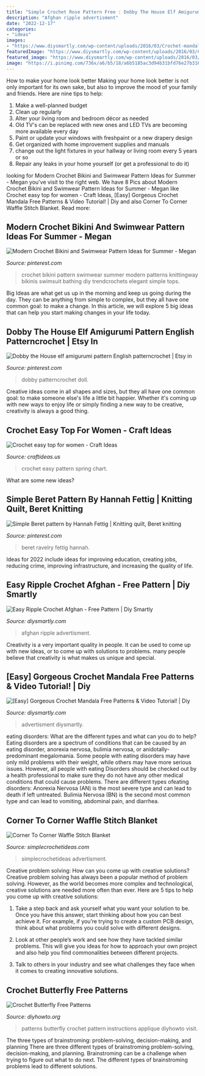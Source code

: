 ```yaml
---
title: "Simple Crochet Rose Pattern Free : Dobby The House Elf Amigurumi Pattern English Patterncrochet"
description: "Afghan ripple advertisment"
date: "2022-12-17"
categories:
- "ideas"
images:
- "https://www.diysmartly.com/wp-content/uploads/2016/03/Crochet-mandala-pattern.jpg"
featuredImage: "https://www.diysmartly.com/wp-content/uploads/2016/03/Crochet-mandala-pattern.jpg"
featured_image: "https://www.diysmartly.com/wp-content/uploads/2016/03/Crochet-mandala-pattern.jpg"
image: "https://i.pinimg.com/736x/a6/b5/18/a6b5185ac3d94b31bfd76e27b316e236.jpg"
---
```



How to make your home look better
Making your home look better is not only important for its own sake, but also to improve the mood of your family and friends. Here are nine tips to help: 
1. Make a well-planned budget
2. Clean up regularly
3. Alter your living room and bedroom décor as needed
4. Old TV's can be replaced with new ones and LED TVs are becoming more available every day 
5. Paint or update your windows with freshpaint or a new drapery design 
6. Get organized with home improvement supplies and manuals 
7. change out the light fixtures in your hallway or living room every 5 years or so 
8. Repair any leaks in your home yourself (or get a professional to do it) 

	

		
looking for Modern Crochet Bikini and Swimwear Pattern Ideas for Summer - Megan you've visit to the right web. We have 8 Pics about Modern Crochet Bikini and Swimwear Pattern Ideas for Summer - Megan like Crochet easy top for women - Craft Ideas, [Easy] Gorgeous Crochet Mandala Free Patterns &amp; Video Tutorial! | Diy and also Corner To Corner Waffle Stitch Blanket. Read more:
		
    
## Modern Crochet Bikini And Swimwear Pattern Ideas For Summer - Megan

<img loading=lazy src="https://i.pinimg.com/736x/4b/8b/d0/4b8bd0c3da5cd61430b98d7531950b63.jpg" onerror="this.onerror=null;this.src='https://tse3.mm.bing.net/th?id=OIP.abzTeBn7KbEDawkOueEzcAHaMs&amp;pid=15.1';" alt="Modern Crochet Bikini and Swimwear Pattern Ideas for Summer - Megan">

_Source: pinterest.com_

>crochet bikini pattern swimwear summer modern patterns knittingway bikinis swimsuit bathing diy trendcrochets elegant simple tops. 

	

Big Ideas are what get us up in the morning and keep us going during the day. They can be anything from simple to complex, but they all have one common goal: to make a change. In this article, we will explore 5 big ideas that can help you start making changes in your life today.

    
## Dobby The House Elf Amigurumi Pattern English Patterncrochet | Etsy In

<img loading=lazy src="https://i.pinimg.com/736x/e2/c1/b5/e2c1b5588b8d5d72fb48ab62870ccf30.jpg" onerror="this.onerror=null;this.src='https://tse4.mm.bing.net/th?id=OIP.nqSa1ZQgUFUXGRhhBYCLgAAAAA&amp;pid=15.1';" alt="Dobby the House elf amigurumi pattern English patterncrochet | Etsy in">

_Source: pinterest.com_

>dobby patterncrochet doll. 

	

Creative ideas come in all shapes and sizes, but they all have one common goal: to make someone else's life a little bit happier. Whether it's coming up with new ways to enjoy life or simply finding a new way to be creative, creativity is always a good thing.

    
## Crochet Easy Top For Women - Craft Ideas

<img loading=lazy src="https://www.craftideas.us/wp-content/uploads/2015/06/Crochet-easy-top-for-spring.jpg" onerror="this.onerror=null;this.src='https://tse1.mm.bing.net/th?id=OIP.dlnQyU1RHOwWiytIjFEcNQHaKp&amp;pid=15.1';" alt="Crochet easy top for women - Craft Ideas">

_Source: craftideas.us_

>crochet easy pattern spring chart. 

	

What are some new ideas?
 

    
## Simple Beret Pattern By Hannah Fettig | Knitting Quilt, Beret Knitting

<img loading=lazy src="https://i.pinimg.com/736x/a6/b5/18/a6b5185ac3d94b31bfd76e27b316e236.jpg" onerror="this.onerror=null;this.src='https://tse2.mm.bing.net/th?id=OIP.QTtKtTEol52LnNE6zCl_JQAAAA&amp;pid=15.1';" alt="Simple Beret pattern by Hannah Fettig | Knitting quilt, Beret knitting">

_Source: pinterest.com_

>beret ravelry fettig hannah. 

	

Ideas for 2022 include ideas for improving education, creating jobs, reducing crime, improving infrastructure, and increasing the quality of life.

    
## Easy Ripple Crochet Afghan - Free Pattern | Diy Smartly

<img loading=lazy src="https://www.diysmartly.com/wp-content/uploads/2016/10/Easy-Ripple-Afghan-758x424.jpg" onerror="this.onerror=null;this.src='https://tse4.mm.bing.net/th?id=OIP.GqI8hOg9Ez_ry3yoHeBDnAHaEJ&amp;pid=15.1';" alt="Easy Ripple Crochet Afghan - Free Pattern | Diy Smartly">

_Source: diysmartly.com_

>afghan ripple advertisment. 

	

Creativity is a very important quality in people. It can be used to come up with new ideas, or to come up with solutions to problems. many people believe that creativity is what makes us unique and special.

    
## [Easy] Gorgeous Crochet Mandala Free Patterns &amp; Video Tutorial! | Diy

<img loading=lazy src="https://www.diysmartly.com/wp-content/uploads/2016/03/Crochet-mandala-pattern.jpg" onerror="this.onerror=null;this.src='https://tse2.mm.bing.net/th?id=OIP.ECPgEa_pD5Hb6AK7syFpRwHaEJ&amp;pid=15.1';" alt="[Easy] Gorgeous Crochet Mandala Free Patterns &amp; Video Tutorial! | Diy">

_Source: diysmartly.com_

>advertisment diysmartly. 

	

eating disorders: What are the different types and what can you do to help?
Eating disorders are a spectrum of conditions that can be caused by an eating disorder, anorexia nervosa, bulimia nervosa, or anidotally-predominant megalomania. Some people with eating disorders may have only mild problems with their weight, while others may have more serious issues. However, all people with eating Disorders should be checked out by a health professional to make sure they do not have any other medical conditions that could cause problems. 
There are different types ofeating disorders: Anorexia Nervosa (AN) is the most severe type and can lead to death if left untreated. Bulimia Nervosa (BN) is the second most common type and can lead to vomiting, abdominal pain, and diarrhea.

    
## Corner To Corner Waffle Stitch Blanket

<img loading=lazy src="https://www.simplecrochetideas.com/wp-content/uploads/2019/01/Corner-To-Corner-Waffle-Stitch-Blanket-1024x601.jpg" onerror="this.onerror=null;this.src='https://tse4.mm.bing.net/th?id=OIP.lNakpDmg0FNW2ghZomgInwHaEW&amp;pid=15.1';" alt="Corner To Corner Waffle Stitch Blanket">

_Source: simplecrochetideas.com_

>simplecrochetideas advertisment. 

	

Creative problem solving: How can you come up with creative solutions?
Creative problem solving has always been a popular method of problem solving. However, as the world becomes more complex and technological, creative solutions are needed more often than ever. Here are 5 tips to help you come up with creative solutions:
1. Take a step back and ask yourself what you want your solution to be. Once you have this answer, start thinking about how you can best achieve it. For example, if you’re trying to create a custom PCB design, think about what problems you could solve with different designs.

2. Look at other people’s work and see how they have tackled similar problems. This will give you ideas for how to approach your own project and also help you find commonalities between different projects.

3. Talk to others in your industry and see what challenges they face when it comes to creating innovative solutions.

    
## Crochet Butterfly Free Patterns

<img loading=lazy src="http://www.diyhowto.org/wp-content/uploads/2016/07/DIYHowto-Crochet-Butterfly-Free-Patterns-Picture-Instructions-24.jpg" onerror="this.onerror=null;this.src='https://tse4.mm.bing.net/th?id=OIP.jt7FM3WoY0LWu4LTnxnTrAHaMt&amp;pid=15.1';" alt="Crochet Butterfly Free Patterns">

_Source: diyhowto.org_

>patterns butterfly crochet pattern instructions applique diyhowto visit. 

	

The three types of brainstroming: problem-solving, decision-making, and planning
There are three different types of brainstroming problem-solving, decision-making, and planning. Brainstroming can be a challenge when trying to figure out what to do next. The different types of brainstroming problems lead to different solutions.

